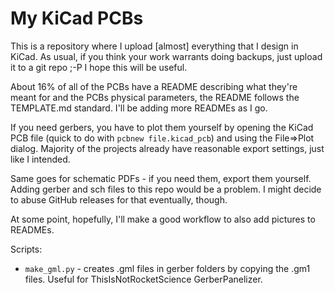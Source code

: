 # My KiCad PCBs

This is a repository where I upload [almost] everything that I design in KiCad.
As usual, if you think your work warrants doing backups, just upload it to a git repo ;-P
I hope this will be useful.

About 16% of all of the PCBs have a README describing what they're meant for and
the PCBs physical parameters, the README follows the TEMPLATE.md standard. I'll be
adding more READMEs as I go.

If you need gerbers, you have to plot them yourself by opening the KiCad PCB file
(quick to do with `pcbnew file.kicad_pcb`) and using the File=>Plot dialog.
Majority of the projects already have reasonable export settings, just like I intended.

Same goes for schematic PDFs - if you need them, export them yourself. Adding gerber and sch
files to this repo would be a problem. I might decide to abuse GitHub releases for that eventually,
though.

At some point, hopefully, I'll make a good workflow to also add pictures to READMEs.

Scripts:

- `make_gml.py` - creates .gml files in gerber folders by copying the .gm1 files. Useful for ThisIsNotRocketScience GerberPanelizer.

